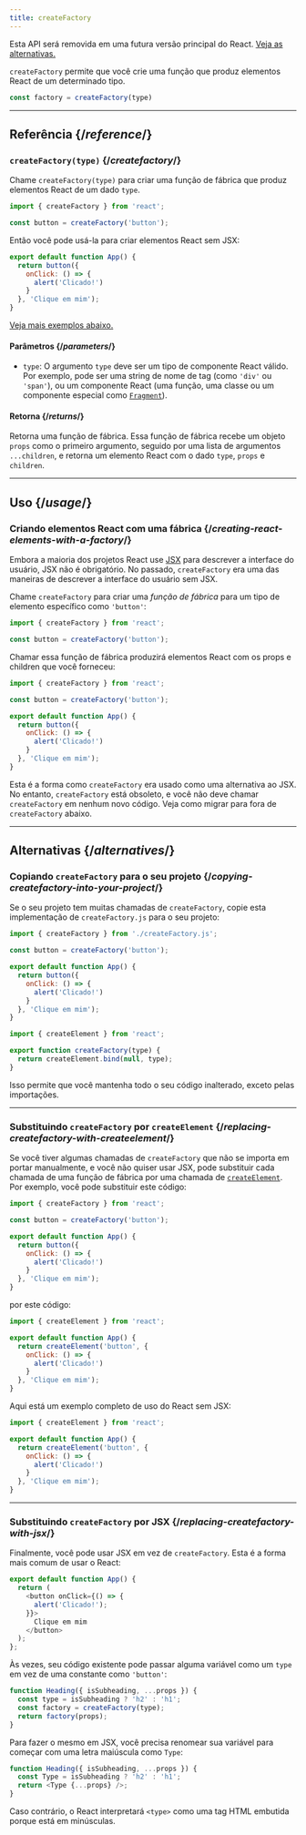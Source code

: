 ```yaml
---
title: createFactory
---
```


<Deprecated>

Esta API será removida em uma futura versão principal do React. [Veja as alternativas.](#alternatives)

</Deprecated>

<Intro>

`createFactory` permite que você crie uma função que produz elementos React de um determinado tipo.

```js
const factory = createFactory(type)
```

</Intro>

<InlineToc />

---

## Referência {/*reference*/}

### `createFactory(type)` {/*createfactory*/}

Chame `createFactory(type)` para criar uma função de fábrica que produz elementos React de um dado `type`.

```js
import { createFactory } from 'react';

const button = createFactory('button');
```

Então você pode usá-la para criar elementos React sem JSX:

```js
export default function App() {
  return button({
    onClick: () => {
      alert('Clicado!')
    }
  }, 'Clique em mim');
}
```

[Veja mais exemplos abaixo.](#usage)

#### Parâmetros {/*parameters*/}

* `type`: O argumento `type` deve ser um tipo de componente React válido. Por exemplo, pode ser uma string de nome de tag (como `'div'` ou `'span'`), ou um componente React (uma função, uma classe ou um componente especial como [`Fragment`](/reference/react/Fragment)).

#### Retorna {/*returns*/}

Retorna uma função de fábrica. Essa função de fábrica recebe um objeto `props` como o primeiro argumento, seguido por uma lista de argumentos `...children`, e retorna um elemento React com o dado `type`, `props` e `children`.

---

## Uso {/*usage*/}

### Criando elementos React com uma fábrica {/*creating-react-elements-with-a-factory*/}

Embora a maioria dos projetos React use [JSX](/learn/writing-markup-with-jsx) para descrever a interface do usuário, JSX não é obrigatório. No passado, `createFactory` era uma das maneiras de descrever a interface do usuário sem JSX.

Chame `createFactory` para criar uma *função de fábrica* para um tipo de elemento específico como `'button'`:

```js
import { createFactory } from 'react';

const button = createFactory('button');
```

Chamar essa função de fábrica produzirá elementos React com os props e children que você forneceu:

<Sandpack>

```js src/App.js
import { createFactory } from 'react';

const button = createFactory('button');

export default function App() {
  return button({
    onClick: () => {
      alert('Clicado!')
    }
  }, 'Clique em mim');
}
```

</Sandpack>

Esta é a forma como `createFactory` era usado como uma alternativa ao JSX. No entanto, `createFactory` está obsoleto, e você não deve chamar `createFactory` em nenhum novo código. Veja como migrar para fora de `createFactory` abaixo.

---

## Alternativas {/*alternatives*/}

### Copiando `createFactory` para o seu projeto {/*copying-createfactory-into-your-project*/}

Se o seu projeto tem muitas chamadas de `createFactory`, copie esta implementação de `createFactory.js` para o seu projeto:

<Sandpack>

```js src/App.js
import { createFactory } from './createFactory.js';

const button = createFactory('button');

export default function App() {
  return button({
    onClick: () => {
      alert('Clicado!')
    }
  }, 'Clique em mim');
}
```

```js src/createFactory.js
import { createElement } from 'react';

export function createFactory(type) {
  return createElement.bind(null, type);
}
```

</Sandpack>

Isso permite que você mantenha todo o seu código inalterado, exceto pelas importações.

---

### Substituindo `createFactory` por `createElement` {/*replacing-createfactory-with-createelement*/}

Se você tiver algumas chamadas de `createFactory` que não se importa em portar manualmente, e você não quiser usar JSX, pode substituir cada chamada de uma função de fábrica por uma chamada de [`createElement`](/reference/react/createElement). Por exemplo, você pode substituir este código:

```js {1,3,6}
import { createFactory } from 'react';

const button = createFactory('button');

export default function App() {
  return button({
    onClick: () => {
      alert('Clicado!')
    }
  }, 'Clique em mim');
}
```

por este código:

```js {1,4}
import { createElement } from 'react';

export default function App() {
  return createElement('button', {
    onClick: () => {
      alert('Clicado!')
    }
  }, 'Clique em mim');
}
```

Aqui está um exemplo completo de uso do React sem JSX:

<Sandpack>

```js src/App.js
import { createElement } from 'react';

export default function App() {
  return createElement('button', {
    onClick: () => {
      alert('Clicado!')
    }
  }, 'Clique em mim');
}
```

</Sandpack>

---

### Substituindo `createFactory` por JSX {/*replacing-createfactory-with-jsx*/}

Finalmente, você pode usar JSX em vez de `createFactory`. Esta é a forma mais comum de usar o React:

<Sandpack>

```js src/App.js
export default function App() {
  return (
    <button onClick={() => {
      alert('Clicado!');
    }}>
      Clique em mim
    </button>
  );
};
```

</Sandpack>

<Pitfall>

Às vezes, seu código existente pode passar alguma variável como um `type` em vez de uma constante como `'button'`:

```js {3}
function Heading({ isSubheading, ...props }) {
  const type = isSubheading ? 'h2' : 'h1';
  const factory = createFactory(type);
  return factory(props);
}
```

Para fazer o mesmo em JSX, você precisa renomear sua variável para começar com uma letra maiúscula como `Type`:

```js {2,3}
function Heading({ isSubheading, ...props }) {
  const Type = isSubheading ? 'h2' : 'h1';
  return <Type {...props} />;
}
```

Caso contrário, o React interpretará `<type>` como uma tag HTML embutida porque está em minúsculas.

</Pitfall>